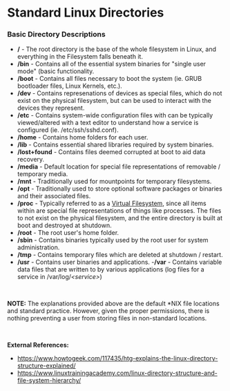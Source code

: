 # **Standard Linux Directories**

### **Basic Directory Descriptions**
- **/** - The root directory is the base of the whole filesystem in Linux, and everything in the Filesystem falls beneath it. 
- **/bin** - Contains all of the essential system binaries for "single user mode" (basic functionality.
- **/boot** - Contains all files necessary to boot the system (ie. GRUB bootloader files, Linux Kernels, etc.).
- **/dev** - Contains represenations of devices as special files, which do not exist on the physical filesystem, but can be used to interact with the devices they represent.
- **/etc** - Contains system-wide configuration files with can be typically viewed/altered with a text editor to understand how a service is configured (ie. /etc/ssh/sshd.conf).
- **/home** - Contains home folders for each user.
- **/lib** - Contains essential shared libraries required by system binaries.
- **/lost+found** - Contains files deemed corrupted at boot to aid data recovery.
- **/media** - Default location for special file representations of removable / temporary media.
- **/mnt** - Traditionally used for mountpoints for temporary filesystems.
- **/opt** - Traditionally used to store optional software packages or binaries and their associated files.
- **/proc** - Typically referred to as a [Virtual Filesystem](vfs-proc.md), since all items within are special file representations of things like processes. The files to not exist on the physical filesystem, and the entire directory is built at boot and destroyed at shutdown. 
- **/root** - The root user's home folder. 
- **/sbin** - Contains binaries typically used by the root user for system administration.
- **/tmp** - Contains temporary files which are deleted at shutdown / restart. 
- **/usr** - Contains user binaries and applications.
-**/var** - Contains variable data files that are written to by various applications (log files for a service in /var/log/*\<service>*)

<br>

**NOTE:** The explanations provided above are the default \*NIX file locations and standard practice. However, given the proper permissions, there is nothing preventing a user from storing files in non-standard locations.


<br>

**External References:**
- https://www.howtogeek.com/117435/htg-explains-the-linux-directory-structure-explained/
- https://www.linuxtrainingacademy.com/linux-directory-structure-and-file-system-hierarchy/
